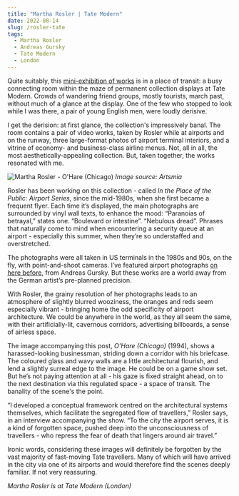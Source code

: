 ```yaml
---
title: "Martha Rosler | Tate Modern"
date: 2022-08-14
slug: /rosler-tate
tags:
  - Martha Rosler
  - Andreas Gursky
  - Tate Modern
  - London
---
```


Quite suitably, this [mini-exhibition of works](https://www.tate.org.uk/art/artists/martha-rosler-5085) is in a place of transit: a busy connecting room within the maze of permanent collection displays at Tate Modern. Crowds of wandering friend groups, mostly tourists, march past, without much of a glance at the display. One of the few who stopped to look while I was there, a pair of young English men, were loudly derisive.

I get the derision: at first glance, the collection's impressively banal. The room contains a pair of video works, taken by Rosler while at airports and on the runway, three large-format photos of airport terminal interiors, and a vitrine of economy- and business-class airline menus. Not, all in all, the most aesthetically-appealing collection. But, taken together, the works resonated with me.

![Martha Rosler - O'Hare (Chicago)](/rosler-tate-1.jpeg)
*Image source: Artsmia*

Rosler has been working on this collection - called *In the Place of the Public: Airport Series*, since the mid-1980s, when she first became a frequent flyer. Each time it’s displayed, the main photographs are surrounded by vinyl wall texts, to enhance the mood: “Paranoias of betrayal,” states one. “Boulevard or intestine”. “Nebulous dread”. Phrases that naturally come to mind when encountering a security queue at an airport - especially this summer, when they’re so understaffed and overstretched.

The photographs were all taken in US terminals in the 1980s and 90s, on the fly, with point-and-shoot cameras. I’ve featured airport photographs [on here before](/gursky-hayward), from Andreas Gursky. But these works are a world away from the German artist’s pre-planned precision.

With Rosler, the grainy resolution of her photographs leads to an atmosphere of slightly blurred wooziness, the oranges and reds seem especially vibrant - bringing home the odd specificity of airport architecture. We could be anywhere in the world, as they all seem the same, with their artificially-lit, cavernous corridors, advertising billboards, a sense of airless space.

The image accompanying this post, *O’Hare (Chicago)* (1994), shows a harassed-looking businessman, striding down a corridor with his briefcase. The coloured glass and wavy walls are a little architectural flourish, and lend a slightly surreal edge to the image. He could be on a game show set. But he’s not paying attention at all - his gaze is fixed straight ahead, on to the next destination via this regulated space - a space of transit. The banality of the scene's the point.

“I developed a conceptual framework centred on the architectural systems themselves, which facilitate the segregated flow of travellers,” Rosler says, in an interview accompanying the show. “To the city the airport serves, it is a kind of forgotten space, pushed deep into the unconsciousness of travellers - who repress the fear of death that lingers around air travel.”

Ironic words, considering these images will definitely be forgotten by the vast majority of fast-moving Tate travellers. Many of which will have arrived in the city via one of its airports and would therefore find the scenes deeply familiar. If not very reassuring.

*Martha Rosler is at Tate Modern (London)*
